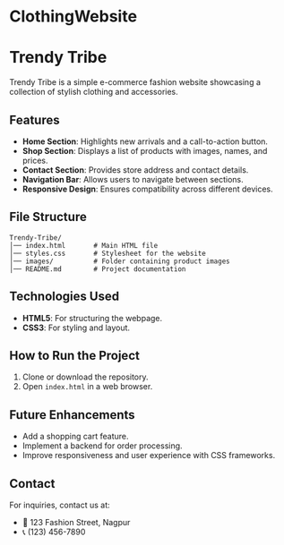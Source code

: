 # ClothingWebsite
# Trendy Tribe

Trendy Tribe is a simple e-commerce fashion website showcasing a collection of stylish clothing and accessories.

## Features
- **Home Section**: Highlights new arrivals and a call-to-action button.
- **Shop Section**: Displays a list of products with images, names, and prices.
- **Contact Section**: Provides store address and contact details.
- **Navigation Bar**: Allows users to navigate between sections.
- **Responsive Design**: Ensures compatibility across different devices.

## File Structure
```
Trendy-Tribe/
│── index.html       # Main HTML file
│── styles.css       # Stylesheet for the website
│── images/          # Folder containing product images
│── README.md        # Project documentation
```

## Technologies Used
- **HTML5**: For structuring the webpage.
- **CSS3**: For styling and layout.

## How to Run the Project
1. Clone or download the repository.
2. Open `index.html` in a web browser.

## Future Enhancements
- Add a shopping cart feature.
- Implement a backend for order processing.
- Improve responsiveness and user experience with CSS frameworks.

## Contact
For inquiries, contact us at:
- 📍 123 Fashion Street, Nagpur
- 📞 (123) 456-7890

